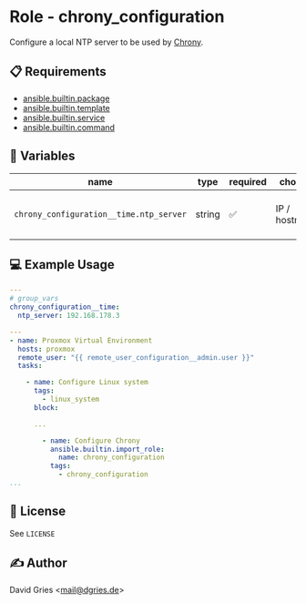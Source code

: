 # Role -  chrony_configuration

Configure a local NTP server to be used by [Chrony](https://chrony-project.org/).

## 📋 Requirements

* [ansible.builtin.package](https://docs.ansible.com/ansible/latest/collections/ansible/builtin/package_module.html)
* [ansible.builtin.template](https://docs.ansible.com/ansible/latest/collections/ansible/builtin/template_module.html)
* [ansible.builtin.service](https://docs.ansible.com/ansible/latest/collections/ansible/builtin/service_module.html)
* [ansible.builtin.command](https://docs.ansible.com/ansible/latest/collections/ansible/builtin/command_module.html)

## 🧩 Variables

| name                                    | type   | required | choices       | default | description                             |
| --------------------------------------- | ------ | -------- | ------------- | ------- | --------------------------------------- |
| `chrony_configuration__time.ntp_server` | string | ✅       | IP / hostname |         | set the ntp source to be used by Chrony |

## 💻 Example Usage

```yaml
---
# group_vars
chrony_configuration__time:
  ntp_server: 192.168.178.3

---
- name: Proxmox Virtual Environment
  hosts: proxmox
  remote_user: "{{ remote_user_configuration__admin.user }}"
  tasks:

    - name: Configure Linux system
      tags:
        - linux_system
      block:

      ...

        - name: Configure Chrony
          ansible.builtin.import_role:
            name: chrony_configuration
          tags:
            - chrony_configuration
...
```

## 📜 License

See `LICENSE`

## ✍️ Author

David Gries <<mail@dgries.de>>
